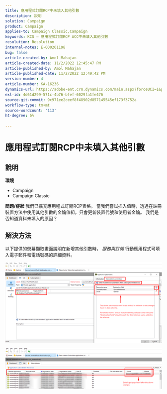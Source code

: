```yaml
---
title: 應用程式訂閱RCP中未填入其他引數
description: 說明
solution: Campaign
product: Campaign
applies-to: Campaign Classic,Campaign
keywords: KCS — 應用程式訂閱RCP ACC中未填入其他引數
resolution: Resolution
internal-notes: E-000201198
bug: false
article-created-by: Amol Mahajan
article-created-date: 11/2/2022 12:45:47 PM
article-published-by: Amol Mahajan
article-published-date: 11/2/2022 12:49:42 PM
version-number: 4
article-number: KA-16236
dynamics-url: https://adobe-ent.crm.dynamics.com/main.aspx?forceUCI=1&pagetype=entityrecord&etn=knowledgearticle&id=6e46d644-ac5a-ed11-9561-6045bd006a22
exl-id: 4d61d299-571c-4b76-bfef-6029fa1fe476
source-git-commit: 9c971ee2ceef8f48902d857145545ef173f3752a
workflow-type: tm+mt
source-wordcount: '113'
ht-degree: 6%

---
```


# 應用程式訂閱RCP中未填入其他引數

## 說明

<b>環境</b>
- Campaign
- Campaign Classic

<b>問題/症狀</b>
我們已擴充應用程式訂閱RCP表格。 當我們嘗試插入值時，透過在註冊裝置方法中使用其他引數的金鑰值組，只會更新裝置代號和使用者金鑰。 我們是否知道資料未填入的原因？


## 解決方法


以下提供的熒幕擷取畫面說明在新增其他引數時， *服務與訂閱* 行動應用程式可填入電子郵件和電話號碼的詳細資料。



![](assets/bc1c5473-4bd0-ec11-a7b5-00224809c556.png)



![](assets/ddd78ad4-4bd0-ec11-a7b5-00224809c556.png)

